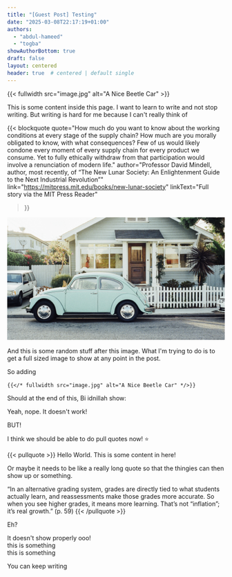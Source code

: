 ```yaml
---
title: "[Guest Post] Testing"
date: "2025-03-08T22:17:19+01:00"
authors:
  - "abdul-hameed"
  - "togba"
showAuthorBottom: true
draft: false
layout: centered
header: true  # centered | default single
---
```


{{< fullwidth src="image.jpg" alt="A Nice Beetle Car" >}}

This is some content inside this page. I want to learn to write and not stop writing. But writing is hard for me because I can't really think of

{{< blockquote 
  quote="How much do you want to know about the working conditions at every stage of the supply chain? How much are you morally obligated to know, with what consequences? Few of us would likely condone every moment of every supply chain for every product we consume. Yet to fully ethically withdraw from that participation would involve a renunciation of modern life." 
  author="Professor David Mindell, author, most recently, of “The New Lunar Society: An Enlightenment Guide to the Next Industrial Revolution”" 
  link="https://mitpress.mit.edu/books/new-lunar-society" 
  linkText="Full story via the MIT Press Reader"
  >}}


![](./image.jpg)


And this is some random stuff after this image. What I'm trying to do is to get a full sized image to show at any point in the post.

So adding

```
{{</* fullwidth src="image.jpg" alt="A Nice Beetle Car" */>}}
```

Should at the end of this, Bi idnillah show:

Yeah, nope. It doesn't work!

BUT!

I think we should be able to do pull quotes now! :star:

{{< pullquote >}}
Hello World. This is some content in here!  

Or maybe it needs to be like a really long quote so that the thingies can then show up or something.  

“In an alternative grading system, grades are directly tied to what stu­dents actually learn, and reassessments make those grades more accurate. So when you see higher grades, it means more learning. That’s not “inflation”; it’s real growth.” (p. 59)
{{< /pullquote >}}

Eh?

It doesn't show properly ooo!  
this is something  
this is something  


You can keep writing